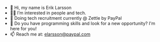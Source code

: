 - 👋 Hi, my name is Erik Larsson
- 🧍🏻 I’m interested in people and tech.
- 🚀 Doing tech recruitment currently @ Zettle by PayPal
- 👾 Do you have programming skills and look for a new opportunity? I'm here for you!
- 📫 Reach me at: elarsson@paypal.com
